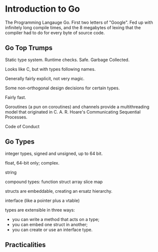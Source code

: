 # Introduction to Go

The Programming Langauge Go.
First two letters of "Google".
Fed up with infinitely long compile times,
and the 8 megabytes of lexing that the compiler had to do for
every byte of source code.

## Go Top Trumps

Static type system.
Runtime checks.
Safe.
Garbage Collected.

Looks like C, but with types following names.

Generally fairly explicit, not very magic.

Some non-orthogonal design decisions for certain types.

Fairly fast.

Goroutines (a pun on coroutines) and channels provide a
multithreading model that originated in
C. A. R. Hoare's Communicating Sequential Processes.

Code of Conduct

## Go Types

integer types, signed and unsigned, up to 64 bit.

float, 64-bit only; complex.

string


compound types:
function
struct
array
slice
map

structs are embeddable, creating an ersatz hierarchy.

interface (like a pointer plus a vtable)

types are extensible in three ways:

- you can write a method that acts on a type;
- you can embed one struct in another;
- you can create or use an interface type.

## Practicalities
